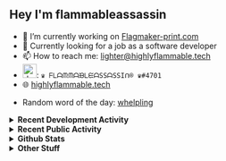 ## Hey I'm flammableassassin

- 🔭 I’m currently working on [Flagmaker-print.com](https://flagmaker-print.com)
- 🌱  Currently looking for a job as a software developer
- 📫 How to reach me: [lighter@highlyflammable.tech](mailto:lighter@highlyflammable.tech?subject=Hello)
- <img src="https://discord.com/assets/2c21aeda16de354ba5334551a883b481.png" alt="drawing" width="25"/>: `♛ ᖴᒪᗩᙏᙏᗩᙖᒪᙓᗩSSᗩSSIᑎ® ♛#4701`
- 🌐 [highlyflammable.tech](https://highlyflammable.tech)

<!--START_SECTION:randomWord-->
- Random word of the day: [whelpling](https://www.wordnik.com/words/whelpling)
<!--END_SECTION:randomWord-->

<details>
  <summary><b>Recent Development Activity</b></summary>
  Doesn't record in dev containers
    <br> 
  
  <!--START_SECTION:waka-->

```text
JavaScript   1 hr 58 mins    █████████████████████████   99.84 %
Git          0 secs          ░░░░░░░░░░░░░░░░░░░░░░░░░   00.09 %
XML          0 secs          ░░░░░░░░░░░░░░░░░░░░░░░░░   00.06 %
Log          0 secs          ░░░░░░░░░░░░░░░░░░░░░░░░░   00.01 %
```

<!--END_SECTION:waka-->

</details>

<details>
  <summary><b>Recent Public Activity</b></summary>
    <br>

  <!--START_SECTION:activity-->
1. ❗️ Closed issue [#55](https://github.com/flamableassassin/status/issues/55) in [flamableassassin/status](https://github.com/flamableassassin/status)
2. 🗣 Commented on [#55](https://github.com/flamableassassin/status/issues/55) in [flamableassassin/status](https://github.com/flamableassassin/status)
3. ❗️ Closed issue [#54](https://github.com/flamableassassin/status/issues/54) in [flamableassassin/status](https://github.com/flamableassassin/status)
4. 🗣 Commented on [#54](https://github.com/flamableassassin/status/issues/54) in [flamableassassin/status](https://github.com/flamableassassin/status)
5. ❗️ Opened issue [#55](https://github.com/flamableassassin/status/issues/55) in [flamableassassin/status](https://github.com/flamableassassin/status)
  <!--END_SECTION:activity-->

</details>

<details>
  <summary><b>Github Stats</b></summary>
    <br>
    <p align="center">
      <img width="48%" src="https://github-readme-stats.vercel.app/api?username=flamableassassin&count_private=true&show_icons=true&theme=radical"/>
      <img width="48%" src="https://github-readme-streak-stats.herokuapp.com?user=flamableassassin&theme=neon-dark"/>
    </p>
  
</details>

<details>
  <summary><b>Other Stuff</b></summary>
  <br>
<a href="https://www.abuseipdb.com/user/67633" title="AbuseIPDB" alt="AbuseIPDB Contributor Badge">
	<img src="https://www.abuseipdb.com/contributor/67633.svg" style="width: 180px;">
</a>
  
</details>

